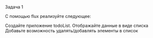 Задача 1

С помощью flux реализуйте следующее:

Создайте приложение todoList. Отображайте данные в виде списка
Добавьте возможность удалять/добавлять элементы в список